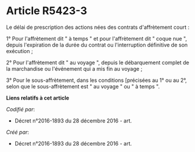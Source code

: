 # Article R5423-3

Le délai de prescription des actions nées des contrats d'affrètement court : 

1° Pour l'affrètement dit " à temps " et pour l'affrètement dit " coque nue ", depuis l'expiration de la durée du contrat ou
l'interruption définitive de son exécution ; 

2° Pour l'affrètement dit " au voyage ", depuis le débarquement complet de la marchandise ou l'événement qui a mis fin au
voyage ; 

3° Pour le sous-affrètement, dans les conditions [précisées au 1° ou au 2°, selon que le sous-affrètement est " au voyage "
ou " à temps ".

**Liens relatifs à cet article**

_Codifié par_:

  - Décret n°2016-1893 du 28 décembre 2016 - art.

_Créé par_:

  - Décret n°2016-1893 du 28 décembre 2016 - art.
